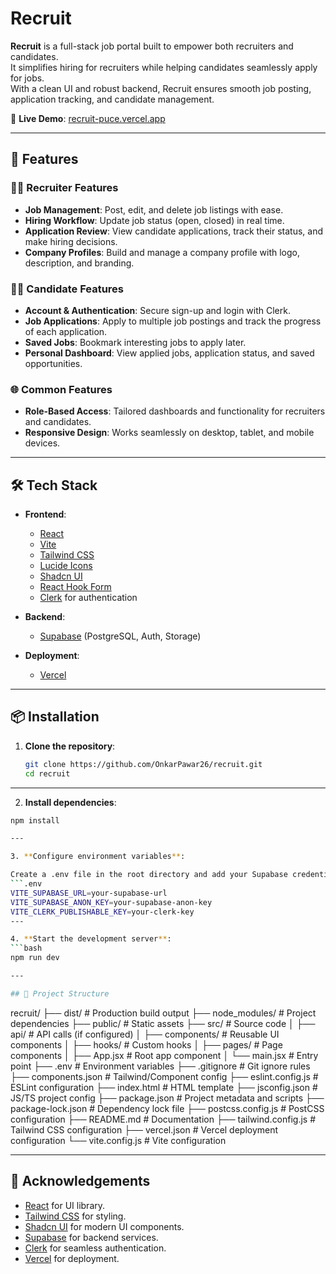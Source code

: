# Recruit

**Recruit** is a full-stack job portal built to empower both recruiters and candidates.  
It simplifies hiring for recruiters while helping candidates seamlessly apply for jobs.  
With a clean UI and robust backend, Recruit ensures smooth job posting, application tracking, and candidate management.  

🔗 **Live Demo**: [recruit-puce.vercel.app](https://recruit-puce.vercel.app)  

---

## 🚀 Features  

### 👩‍💼 Recruiter Features  
- **Job Management**: Post, edit, and delete job listings with ease.  
- **Hiring Workflow**: Update job status (open, closed) in real time.  
- **Application Review**: View candidate applications, track their status, and make hiring decisions.  
- **Company Profiles**: Build and manage a company profile with logo, description, and branding.  

### 👨‍💻 Candidate Features  
- **Account & Authentication**: Secure sign-up and login with Clerk.  
- **Job Applications**: Apply to multiple job postings and track the progress of each application.  
- **Saved Jobs**: Bookmark interesting jobs to apply later.  
- **Personal Dashboard**: View applied jobs, application status, and saved opportunities.  

### 🌐 Common Features  
- **Role-Based Access**: Tailored dashboards and functionality for recruiters and candidates.  
- **Responsive Design**: Works seamlessly on desktop, tablet, and mobile devices.  

---

## 🛠️ Tech Stack  

- **Frontend**:  
  - [React](https://reactjs.org/)  
  - [Vite](https://vitejs.dev/)  
  - [Tailwind CSS](https://tailwindcss.com/)  
  - [Lucide Icons](https://lucide.dev/)  
  - [Shadcn UI](https://ui.shadcn.com/) 
  - [React Hook Form](https://react-hook-form.com/)  
  - [Clerk](https://clerk.dev/) for authentication  

- **Backend**:  
  - [Supabase](https://supabase.com/) (PostgreSQL, Auth, Storage)  

- **Deployment**:  
  - [Vercel](https://vercel.com/)  

---

## 📦 Installation  

1. **Clone the repository**:  

   ```bash
   git clone https://github.com/OnkarPawar26/recruit.git
   cd recruit

---

2. **Install dependencies**:
  ```bash
  npm install

---

3. **Configure environment variables**:

  Create a .env file in the root directory and add your Supabase credentials:
  ```.env
  VITE_SUPABASE_URL=your-supabase-url
  VITE_SUPABASE_ANON_KEY=your-supabase-anon-key
  VITE_CLERK_PUBLISHABLE_KEY=your-clerk-key
---

4. **Start the development server**:
  ```bash
  npm run dev

---

## 📁 Project Structure

```
recruit/
├── dist/               # Production build output
├── node_modules/       # Project dependencies
├── public/             # Static assets
├── src/                # Source code
│   ├── api/            # API calls (if configured)
│   ├── components/     # Reusable UI components
│   ├── hooks/          # Custom hooks
│   ├── pages/          # Page components
│   ├── App.jsx         # Root app component
│   └── main.jsx        # Entry point
├── .env                # Environment variables
├── .gitignore          # Git ignore rules
├── components.json     # Tailwind/Component config
├── eslint.config.js    # ESLint configuration
├── index.html          # HTML template
├── jsconfig.json       # JS/TS project config
├── package.json        # Project metadata and scripts
├── package-lock.json   # Dependency lock file
├── postcss.config.js   # PostCSS configuration
├── README.md           # Documentation
├── tailwind.config.js  # Tailwind CSS configuration
├── vercel.json         # Vercel deployment configuration
└── vite.config.js      # Vite configuration


---

## 🙌 Acknowledgements

- [React](https://react.dev/) for UI library.  
- [Tailwind CSS](https://tailwindcss.com/) for styling.  
- [Shadcn UI](https://ui.shadcn.com/) for modern UI components.  
- [Supabase](https://supabase.com/) for backend services.  
- [Clerk](https://clerk.com/) for seamless authentication.  
- [Vercel](https://vercel.com/) for deployment.  
